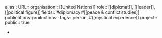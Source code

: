 alias::
URL::
organisation:: [[United Nations]] 
role:: [[diplomat]], [[leader]], [[political figure]] 
fields:: #diplomacy #[[peace & conflict studies]] 
publications-productions:: 
tags:: person, #[[mystical experience]]
project::
public:: true

-